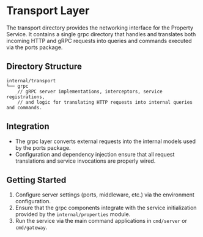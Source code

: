 # Transport Layer

The transport directory provides the networking interface for the Property Service. It contains a single grpc directory that handles and translates both incoming HTTP and gRPC requests into queries and commands executed via the ports package.

## Directory Structure

```
internal/transport
└── grpc
    // gRPC server implementations, interceptors, service registrations,
    // and logic for translating HTTP requests into internal queries and commands.
```

## Integration

- The grpc layer converts external requests into the internal models used by the ports package.
- Configuration and dependency injection ensure that all request translations and service invocations are properly wired.

## Getting Started

1. Configure server settings (ports, middleware, etc.) via the environment configuration.
2. Ensure that the grpc components integrate with the service initialization provided by the `internal/properties` module.
3. Run the service via the main command applications in `cmd/server` or `cmd/gateway`.